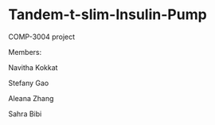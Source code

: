 # Tandem-t-slim-Insulin-Pump
COMP-3004 project

Members:

Navitha Kokkat

Stefany Gao

Aleana Zhang

Sahra Bibi
